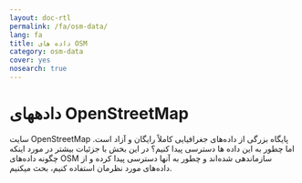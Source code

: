 ```yaml
---
layout: doc-rtl
permalink: /fa/osm-data/
lang: fa
title: داده های OSM
category: osm-data
cover: yes
nosearch: true
---
```


دادههای OpenStreetMap
==================

سایت OpenStreetMap پایگاه بزرگی از داده‌های جغرافیایی کاملاً رایگان و آزاد است. اما چطور به این داده ها دسترسی پیدا کنیم؟ در این بخش با جزئیات بیشتر در مورد اینکه چگونه داده‌های OSM سازماندهی شده‌اند و چطور به آنها دسترسی پیدا کرده و از داده‌های مورد نظرمان استفاده کنیم، بحث میکنیم.  

<!--
اینجا موارد ذیل را پوشش میدهیم:

-	دادههای OSM: نگاه کلی
-	قالبهای فایلهای جغرافیایی و فایل osm.
-	گرفتن داده‌ها
-	دادهها و پایگاههای داده OSM
-	دستکاری فایلهای OSM با Osmosis
-	 OverPass API

-->